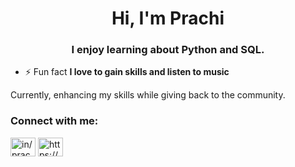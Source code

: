 <h1 align="center">Hi, I'm Prachi</h1>
<h3 align="center">I enjoy learning about Python and SQL.</h3>

- ⚡ Fun fact **I love to gain skills and listen to music**

Currently, enhancing my skills while giving back to the community.

<h3 align="left">Connect with me:</h3>
<p align="left">
<a href="https://linkedin.com/in/in/prachiddave" target="blank"><img align="center" src="https://raw.githubusercontent.com/rahuldkjain/github-profile-readme-generator/master/src/images/icons/Social/linked-in-alt.svg" alt="in/prachiddave" height="30" width="40" /></a>
<a href="https://www.hackerrank.com/https://www.hackerrank.com/profile/dprachi1975" target="blank"><img align="center" src="https://raw.githubusercontent.com/rahuldkjain/github-profile-readme-generator/master/src/images/icons/Social/hackerrank.svg" alt="https://www.hackerrank.com/profile/dprachi1975" height="30" width="40" /></a>
</p>
